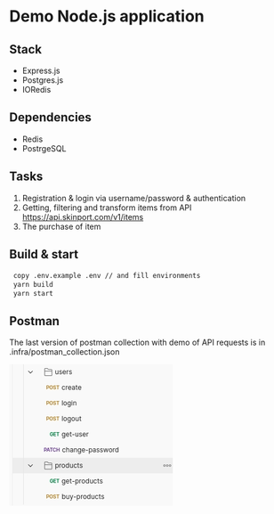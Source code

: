 # Demo Node.js application

## Stack

- Express.js
- Postgres.js
- IORedis

## Dependencies

- Redis
- PostrgeSQL

## Tasks

1. Registration & login via username/password & authentication
2. Getting, filtering and transform items from API https://api.skinport.com/v1/items
3. The purchase of item

## Build & start

```
 copy .env.example .env // and fill environments
 yarn build
 yarn start
```

## Postman 
The last version of postman collection with demo of API requests is in .infra/postman_collection.json

![img.png](.infra/img.jpg)


